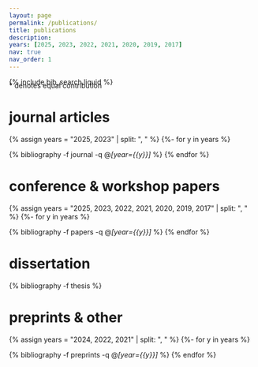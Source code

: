 ```yaml
---
layout: page
permalink: /publications/
title: publications
description:
years: [2025, 2023, 2022, 2021, 2020, 2019, 2017]
nav: true
nav_order: 1
---
```


{% include bib_search.liquid %}

<!-- _pages/publications.md -->
<div class="publications">

<p style="font-size: 0.875rem;margin-top: -1.5rem">
  <span style="color:var(--global-theme-color)">*</span> denotes equal contribution
</p>

<h1>journal articles</h1>

{% assign years = "2025, 2023" | split: ", " %}
{%- for y in years %}
  <!-- <h2 class="year">{{y}}</h2> -->
  {% bibliography -f journal -q @*[year={{y}}]* %}
{% endfor %}

<h1>conference & workshop papers</h1>

{% assign years = "2025, 2023, 2022, 2021, 2020, 2019, 2017" | split: ", " %}
{%- for y in years %}
  <!-- <h2 class="year">{{y}}</h2> -->
  {% bibliography -f papers -q @*[year={{y}}]* %}
{% endfor %}

<h1>dissertation</h1>

{% bibliography -f thesis %}


<h1>preprints & other</h1>

{% assign years = "2024, 2022, 2021" | split: ", " %}
{%- for y in years %}
  <!-- <h2 class="year">{{y}}</h2> -->
  {% bibliography -f preprints -q @*[year={{y}}]* %}
{% endfor %}
